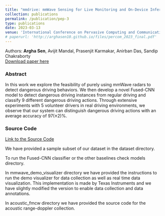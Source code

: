 ```yaml
---
title: "mmdrive: mmWave Sensing for Live Monitoring and On-Device Inference of Dangerous Driving"
collection: publications
permalink: /publication/pep-3
type: publications
date: 2023-03-13
venue: 'International Conference on Pervasive Computing and Communications (PerCom)'
# paperurl: 'http://arghasen10.github.io/files/percom_2023_final.pdf'
---
```


Authors: <b>Argha Sen</b>, Avijit Mandal, Prasenjit Karmakar, Anirban Das, Sandip Chakraborty<br>
[Download paper here](http://arghasen10.github.io/files/percom_2023_final.pdf)

### Abstract
In this work we explore the feasibility of purely using mmWave radars to detect dangerous driving behaviors. We then develop a novel Fused-CNN model to detect dangerous driving instances from regular driving and classify 9 different dangerous driving actions. Through extensive experiments with 5 volunteer drivers in real driving environments, we observe that our system can distinguish dangerous driving actions with an average accuracy of 97(±2)%.

### Source Code
[Link to the Source Code](https://github.com/arghasen10/mmdrive.git)

We have provided a sample subset of our dataset in the dataset directory.

To run the Fused-CNN classifier or the other baselines check models directory.

In mmwave_demo_visualizer directory we have provided the instructions to run the demo visualizer for data collection as well as real time data visualization. This implementation is made by Texas Instruments and we have slightly modified the version to enable data collection and data annotations.

In acoustic_fmcw directory we have provided the source code for the acoustic range-doppler collection.